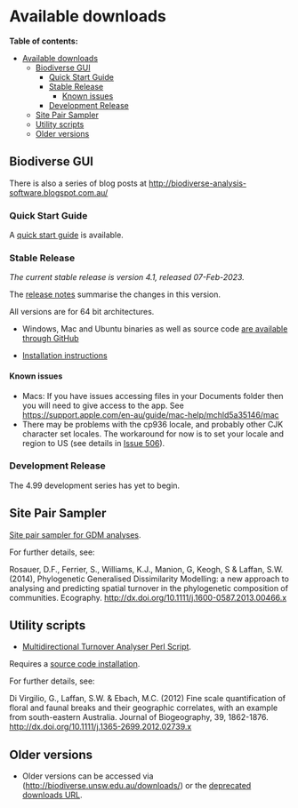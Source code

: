 # Available downloads #

**Table of contents:**
* [Available downloads](#available-downloads)
  * [Biodiverse GUI](#biodiverse-gui)
    * [Quick Start Guide](#quick-start-guide)
    * [Stable Release](#stable-release)
      * [Known issues](#known-issues)
    * [Development Release](#development-release)
  * [Site Pair Sampler](#site-pair-sampler)
  * [Utility scripts](#utility-scripts)
  * [Older versions](#older-versions)


## Biodiverse GUI ##


There is also a series of blog posts at http://biodiverse-analysis-software.blogspot.com.au/

### Quick Start Guide ###

A [quick start guide](http://biodiverse.unsw.edu.au/downloads/Biodiverse_Quick_Start_Guide_2018-09-05.pdf) is available.


### Stable Release ###

_The current stable release is version 4.1, released 07-Feb-2023._

The [release notes](https://github.com/shawnlaffan/biodiverse/wiki/ReleaseNotes#version-41) summarise the changes in this version.

All versions are for 64 bit architectures.

* Windows, Mac and Ubuntu binaries as well as source code [are available through GitHub](https://github.com/shawnlaffan/biodiverse/releases/tag/r4.1)

* [Installation instructions](https://github.com/shawnlaffan/biodiverse/wiki/Installation)


#### Known issues ####

  * Macs: If you have issues accessing files in your Documents folder then you will need to give access to the app.  See https://support.apple.com/en-au/guide/mac-help/mchld5a35146/mac 
  * There may be problems with the cp936 locale, and probably other CJK character set locales.  The workaround for now is to set your locale and region to US (see details in [Issue 506](/shawnlaffan/biodiverse/issues/506)).

### Development Release ###

The 4.99 development series has yet to begin.


## Site Pair Sampler ##

[Site pair sampler for GDM analyses](http://biodiverse.unsw.edu.au/downloads/site_pair_sample_64bit.7z).

For further details, see:

Rosauer, D.F., Ferrier, S., Williams, K.J., Manion, G, Keogh, S & Laffan, S.W. (2014), Phylogenetic Generalised Dissimilarity Modelling: a new approach to analysing and predicting spatial turnover in the phylogenetic composition of communities. Ecography.  http://dx.doi.org/10.1111/j.1600-0587.2013.00466.x


## Utility scripts ##

* [Multidirectional Turnover Analyser Perl Script](http://biodiverse.unsw.edu.au/downloads/multidirectional_turnover_analyser.pl).

Requires a [source code installation](Installation).

For further details, see:

Di Virgilio, G., Laffan, S.W. & Ebach, M.C. (2012) Fine scale quantification of floral and faunal breaks and their geographic correlates, with an example from south-eastern Australia. Journal of Biogeography, 39, 1862-1876.  http://dx.doi.org/10.1111/j.1365-2699.2012.02739.x

## Older versions ##

* Older versions can be accessed via (http://biodiverse.unsw.edu.au/downloads/) or the [deprecated downloads URL](http://biodiverse.unsw.edu.au/downloads/deprecated/).

